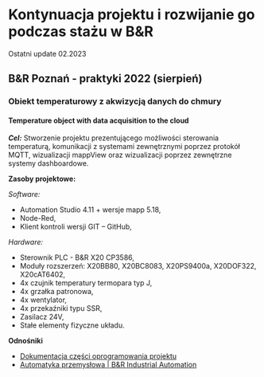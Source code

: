 # Kontynuacja projektu i rozwijanie go podczas stażu w B&R
Ostatni update 02.2023
## B&R Poznań - praktyki 2022 (sierpień)
### Obiekt temperaturowy z akwizycją danych do chmury
#### Temperature object with data acquisition to the cloud
***Cel:*** Stworzenie projektu prezentującego możliwości sterowania temperaturą, komunikacji z systemami zewnętrznymi poprzez protokół MQTT, wizualizacji mappView oraz wizualizacji poprzez zewnętrzne systemy dashboardowe.

**Zasoby projektowe:**

*Software:*
* Automation Studio 4.11 + wersje mapp 5.18,
* Node-Red,
* Klient kontroli wersji GIT – GitHub,

*Hardware:*
* Sterownik PLC - B&R X20 CP3586,
* Moduły rozszerzeń: X20BB80, X20BC8083, X20PS9400a, X20DOF322,	X20cAT6402,
* 4x czujnik temperatury termopara typ J,
* 4x grzałka patronowa,
* 4x wentylator,
* 4x przekaźniki typu SSR,
* Zasilacz 24V,
* Stałe elementy fizyczne układu.

**Odnośniki**

* [Dokumentacja części oprogramowania projektu](https://github.com/mgmike1011/Projekt_BuR/blob/main/Obiekt%20temperaturowy%20z%20akwizycj%C4%85%20danych%20do%20chmury.pdf)
* [Automatyka przemysłowa | B&R Industrial Automation](https://www.br-automation.com/pl/)
